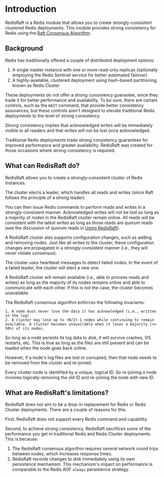 Introduction
============

RedisRaft is a Redis module that allows you to create strongly-consistent clustered Redis deployments. This module provides strong consistency for Redis using the [Raft Consensus
Algorithm](https://raft.github.io/).

## Background

Redis has traditionally offered a couple of distributed deployment options:

1. A single master instance with one or more read-only replicas (optionally employing the Redis Sentinel service for better automated failover)
2. A highly-available, clustered deployment using hash-based partitioning, known as Redis Cluster

These deployments do not offer a strong consistency guarantee, since they trade it for better performance and availability. To be sure, there are certain controls, such as the `WAIT` command, that provide better consistency assurances, but these controls aren't designed to elevate traditional Redis deployments to the level of strong consistency.

Strong consistency implies that acknowledged writes will be immediately visible to all readers and that writes will not be lost once acknowledged.

Traditional Redis deployments trade strong consistency guarantees for improved performance and greater availability. RedisRaft was created for those occasions where strong consistency is required.

## What can RedisRaft do?

RedisRaft allows you to create a strongly-consistent cluster of Redis instances.

The cluster elects a leader, which handles all reads and writes (since Raft follows the principle of a strong leader).

You can then issue Redis commands to perform reads and writes in a strongly-consistent manner. Acknowledged writes will not be lost so long as a majority of nodes in the RedisRaft cluster remain online. All reads will be consistent with the latest writes as long as those reads are quorum reads (see the discussion of quorum reads in [Using RedisRaft](Using.md)).

A RedisRaft cluster also supports configuration changes, such as adding and removing nodes. Just like all writes to the cluster, these configuration changes are propagated in a strongly-consistent manner (i.e., they will never violate consensus).

The cluster uses heartbeat messages to detect failed nodes. In the event of a failed leader, the cluster will elect a new one.

A RedisRaft cluster will remain available (i.e., able to process reads and writes) as long as the majority of its nodes remains online and able to communicate with each other. If this is not the case, the cluster becomes unavailable.

The RedisRaft consensus algorithm enforces the following invariants:

    1. A node must never lose the data it has acknowledged (i.e., written in the log)
    2. A cluster may lose up to (N/2)-1 nodes while continuing to remain available. A cluster becomes unavailable when it loses a majority (>= 50%) of its nodes.

So long as a node persists its log data to disk, it will survive crashes, OS restarts, etc. This is true as long as the files are still present and can be loaded when the node goes back online.

However, if a node's log files are lost or corrupted, then that node needs to be removed from the cluster and re-joined.

Every cluster node is identified by a unique, logical ID. So re-joining a node involves logically removing the old ID and re-joining the node with new ID.

## What are RedisRaft's limitations?

RedisRaft does not aim to be a drop-in replacement for Redis or Redis Cluster deployments. There are a couple of reasons for this.

First, RedisRaft does not support every Redis command and capability.

Second, to achieve strong consistency, RedisRaft sacrifices some of the performance you get in traditional Redis and Redis Cluster deployments. This is because:

1. The RedisRaft consensus algorithm requires several network round trips between nodes, which increases response times.
2.  RedisRaft records changes to disk immediately using its own persistence mechanism. This mechanism's impact on performance is comparable to the Redis AOF `always` persistence strategy.
